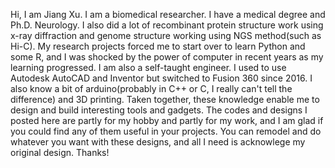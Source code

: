 Hi, I am Jiang Xu. I am a biomedical researcher. I have a medical degree and Ph.D. Neurology. I also did a lot of recombinant protein structure work using x-ray diffraction and genome structure working using NGS method(such as Hi-C). My research projects forced me to start over to learn Python and some R, and I was shocked by the power of computer in recent years as my learning progressed. 
I am also a self-taught engineer. I used to use Autodesk AutoCAD and Inventor but switched to Fusion 360 since 2016. I also know a bit of arduino(probably in C++ or C, I  really can't tell the difference) and 3D printing. Taken together, these knowledge enable me to design and build interesting tools and gadgets. The codes and designs I posted here are partly for my hobby and partly for my work, and I am glad if you could find any of them useful in your projects. You can remodel and do whatever you want with these designs, and all I need is acknowlege my original design. Thanks! 

<!---
JiangXu123/JiangXu123 is a ✨ special ✨ repository because its `README.md` (this file) appears on your GitHub profile.
You can click the Preview link to take a look at your changes.
--->
